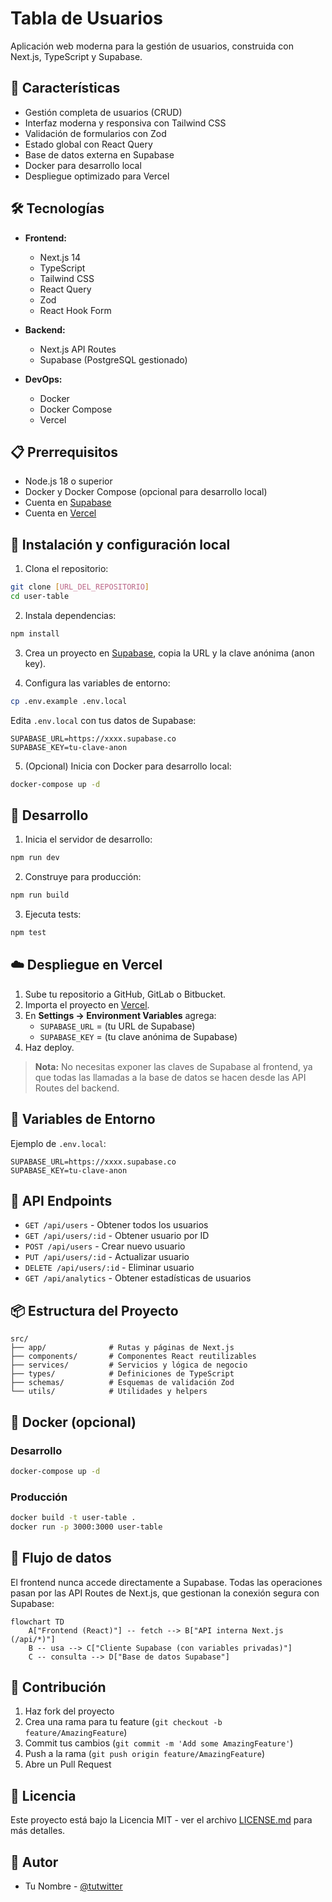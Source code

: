 # Tabla de Usuarios

Aplicación web moderna para la gestión de usuarios, construida con Next.js, TypeScript y Supabase.

## 🚀 Características

- Gestión completa de usuarios (CRUD)
- Interfaz moderna y responsiva con Tailwind CSS
- Validación de formularios con Zod
- Estado global con React Query
- Base de datos externa en Supabase
- Docker para desarrollo local
- Despliegue optimizado para Vercel

## 🛠️ Tecnologías

- **Frontend:**
  - Next.js 14
  - TypeScript
  - Tailwind CSS
  - React Query
  - Zod
  - React Hook Form

- **Backend:**
  - Next.js API Routes
  - Supabase (PostgreSQL gestionado)

- **DevOps:**
  - Docker
  - Docker Compose
  - Vercel

## 📋 Prerrequisitos

- Node.js 18 o superior
- Docker y Docker Compose (opcional para desarrollo local)
- Cuenta en [Supabase](https://supabase.com/)
- Cuenta en [Vercel](https://vercel.com/)

## 🔧 Instalación y configuración local

1. Clona el repositorio:
```bash
git clone [URL_DEL_REPOSITORIO]
cd user-table
```

2. Instala dependencias:
```bash
npm install
```

3. Crea un proyecto en [Supabase](https://app.supabase.com/), copia la URL y la clave anónima (anon key).

4. Configura las variables de entorno:
```bash
cp .env.example .env.local
```
Edita `.env.local` con tus datos de Supabase:
```env
SUPABASE_URL=https://xxxx.supabase.co
SUPABASE_KEY=tu-clave-anon
```

5. (Opcional) Inicia con Docker para desarrollo local:
```bash
docker-compose up -d
```

## 🚀 Desarrollo

1. Inicia el servidor de desarrollo:
```bash
npm run dev
```

2. Construye para producción:
```bash
npm run build
```

3. Ejecuta tests:
```bash
npm test
```

## ☁️ Despliegue en Vercel

1. Sube tu repositorio a GitHub, GitLab o Bitbucket.
2. Importa el proyecto en [Vercel](https://vercel.com/).
3. En **Settings → Environment Variables** agrega:
   - `SUPABASE_URL` = (tu URL de Supabase)
   - `SUPABASE_KEY` = (tu clave anónima de Supabase)
4. Haz deploy.

> **Nota:** No necesitas exponer las claves de Supabase al frontend, ya que todas las llamadas a la base de datos se hacen desde las API Routes del backend.

## 🔐 Variables de Entorno

Ejemplo de `.env.local`:
```env
SUPABASE_URL=https://xxxx.supabase.co
SUPABASE_KEY=tu-clave-anon
```

## 📝 API Endpoints

- `GET /api/users` - Obtener todos los usuarios
- `GET /api/users/:id` - Obtener usuario por ID
- `POST /api/users` - Crear nuevo usuario
- `PUT /api/users/:id` - Actualizar usuario
- `DELETE /api/users/:id` - Eliminar usuario
- `GET /api/analytics` - Obtener estadísticas de usuarios

## 📦 Estructura del Proyecto

```
src/
├── app/              # Rutas y páginas de Next.js
├── components/       # Componentes React reutilizables
├── services/         # Servicios y lógica de negocio
├── types/            # Definiciones de TypeScript
├── schemas/          # Esquemas de validación Zod
└── utils/            # Utilidades y helpers
```

## 🐳 Docker (opcional)

### Desarrollo
```bash
docker-compose up -d
```

### Producción
```bash
docker build -t user-table .
docker run -p 3000:3000 user-table
```

## 🔄 Flujo de datos

El frontend nunca accede directamente a Supabase. Todas las operaciones pasan por las API Routes de Next.js, que gestionan la conexión segura con Supabase:

```mermaid
flowchart TD
    A["Frontend (React)"] -- fetch --> B["API interna Next.js (/api/*)"]
    B -- usa --> C["Cliente Supabase (con variables privadas)"]
    C -- consulta --> D["Base de datos Supabase"]
```

## 🤝 Contribución

1. Haz fork del proyecto
2. Crea una rama para tu feature (`git checkout -b feature/AmazingFeature`)
3. Commit tus cambios (`git commit -m 'Add some AmazingFeature'`)
4. Push a la rama (`git push origin feature/AmazingFeature`)
5. Abre un Pull Request

## 📄 Licencia

Este proyecto está bajo la Licencia MIT - ver el archivo [LICENSE.md](LICENSE.md) para más detalles.

## 👥 Autor

- Tu Nombre - [@tutwitter](https://twitter.com/tutwitter)
